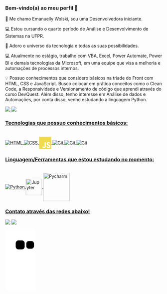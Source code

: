 ### Bem-vindo(a) ao meu perfil 🙂

📍 Me chamo Emanuelly Wolski, sou uma Desenvolvedora iniciante.

💻 Estou cursando o quarto período de Análise e Desenvolvimento de Sistemas na UFPR.

🚀 Adoro o universo da tecnologia e todas as suas possibilidades.

💻 Atualmente no estágio, trabalho com VBA, Excel, Power Automate, Power BI e demais tecnologias da Microsoft, em uma equipe que visa a melhoria e automações de processos internos.

💡 Possuo conhecimentos que considero básicos na tríade do Front com HTML, CSS e JavaScript. Busco colocar em prática conceitos como o Clean Code, a Responsividade e Versionamento de código que aprendi através do curso DevQuest. Além disso, tenho interesse em Análise de dados e Automações, por conta disso, venho estudando a linguagem Python.
 <div>
  <a href="https://github.com/Emanuelly-Wolski">
  <img height="180em" src="https://github-readme-stats.vercel.app/api?username=Emanuelly-Wolski&show_icons=true&theme=tokyonight&include_all_commits=true&count_private=true"/>
  <img height="180em" src="https://github-readme-stats.vercel.app/api/top-langs/?username=Emanuelly-Wolski&layout=compact&langs_count=6&theme=tokyonight"/>
</div>
 
 ### Tecnologias que possuo conhecimentos básicos:
<div style="display: inline_block"><br>
  <img align="center" title="HTML"alt="HTML" height="40"width="40" src="https://cdn.jsdelivr.net/gh/devicons/devicon/icons/html5/html5-plain-wordmark.svg">
  <img align="center" title="CSS"alt="CSS" height="40"width="40" src="https://cdn.jsdelivr.net/gh/devicons/devicon/icons/css3/css3-plain-wordmark.svg">
  <img align="center" title="Javascript" alt="Javascript" height="40"width="40" src="https://raw.githubusercontent.com/devicons/devicon/master/icons/javascript/javascript-plain.svg">
  <img align="center" title="Git"alt="Git" height="44"width="44" src="https://cdn.jsdelivr.net/gh/devicons/devicon/icons/git/git-plain-wordmark.svg" />
  <img align="center" title="Vs Code"alt="Git" height="40"width="40" src="https://cdn.jsdelivr.net/gh/devicons/devicon/icons/vscode/vscode-original-wordmark.svg" />
  <img align="center" title="Figma"alt="Git" height="40"width="40"src="https://cdn.jsdelivr.net/gh/devicons/devicon/icons/figma/figma-original.svg" />
</div>
 
 ### Linguagem/Ferramentas que estou estudando no momento:
 <div style="display: inline_block"><br>
   <img align="center" title="Python"alt="Python" height="52"width="52"src="https://cdn.jsdelivr.net/gh/devicons/devicon/icons/python/python-original-wordmark.svg" />
   <img align="center" title="Jupyter" height="52"width="52"src="https://cdn.jsdelivr.net/gh/devicons/devicon/icons/jupyter/jupyter-original-wordmark.svg" />
   <img align="center" title="Pycharm" height="90"width="85"src="https://cdn.jsdelivr.net/gh/devicons/devicon/icons/pycharm/pycharm-original-wordmark.svg" />
</div>
 
  ### Contato através das redes abaixo!
 
<div> 

  <a href = "mailto:wolski.reserva@gmail.com"><img src="https://img.shields.io/badge/-Gmail-%23333?style=for-the-badge&logo=gmail&logoColor=white" target="_blank"></a>
  <a href="https://www.linkedin.com/in/emanuelly-wolski" target="_blank"><img src="https://img.shields.io/badge/-LinkedIn-%230077B5?style=for-the-badge&logo=linkedin&logoColor=white" target="_blank"></a> 
 
  ![Snake animation](https://github.com/Emanuelly-Wolski/Emanuelly-Wolski/blob/output/github-contribution-grid-snake.svg)

</div>
